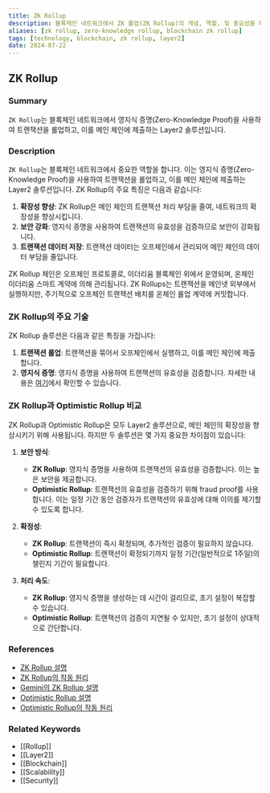 ```yaml
---
title: ZK Rollup
description: 블록체인 네트워크에서 ZK 롤업(ZK Rollup)의 개념, 역할, 및 중요성을 다룹니다.
aliases: [zk rollup, zero-knowledge rollup, blockchain zk rollup]
tags: [technology, blockchain, zk rollup, layer2]
date: 2024-07-22
---
```


## ZK Rollup

### Summary

`ZK Rollup`는 블록체인 네트워크에서 영지식 증명(Zero-Knowledge Proof)을 사용하여 트랜잭션을 롤업하고, 이를 메인 체인에 제출하는 Layer2 솔루션입니다.

### Description

`ZK Rollup`는 블록체인 네트워크에서 중요한 역할을 합니다. 이는 영지식 증명(Zero-Knowledge Proof)을 사용하여 트랜잭션을 롤업하고, 이를 메인 체인에 제출하는 Layer2 솔루션입니다. ZK Rollup의 주요 특징은 다음과 같습니다:

1. **확장성 향상**: ZK Rollup은 메인 체인의 트랜잭션 처리 부담을 줄여, 네트워크의 확장성을 향상시킵니다.
2. **보안 강화**: 영지식 증명을 사용하여 트랜잭션의 유효성을 검증하므로 보안이 강화됩니다.
3. **트랜잭션 데이터 저장**: 트랜잭션 데이터는 오프체인에서 관리되어 메인 체인의 데이터 부담을 줄입니다.

ZK Rollup 체인은 오프체인 프로토콜로, 이더리움 블록체인 위에서 운영되며, 온체인 이더리움 스마트 계약에 의해 관리됩니다. ZK Rollups는 트랜잭션을 메인넷 외부에서 실행하지만, 주기적으로 오프체인 트랜잭션 배치를 온체인 롤업 계약에 커밋합니다.

### ZK Rollup의 주요 기술

ZK Rollup 솔루션은 다음과 같은 특징을 가집니다:

1. **트랜잭션 롤업**: 트랜잭션을 묶어서 오프체인에서 실행하고, 이를 메인 체인에 제출합니다.
2. **영지식 증명**: 영지식 증명을 사용하여 트랜잭션의 유효성을 검증합니다. 자세한 내용은 [여기](https://ethereum.org/en/developers/docs/scaling/zk-rollups/#what-are-zk-rollups)에서 확인할 수 있습니다.

### ZK Rollup과 Optimistic Rollup 비교

ZK Rollup과 Optimistic Rollup은 모두 Layer2 솔루션으로, 메인 체인의 확장성을 향상시키기 위해 사용됩니다. 하지만 두 솔루션은 몇 가지 중요한 차이점이 있습니다:

1. **보안 방식**:

   - **ZK Rollup**: 영지식 증명을 사용하여 트랜잭션의 유효성을 검증합니다. 이는 높은 보안을 제공합니다.
   - **Optimistic Rollup**: 트랜잭션의 유효성을 검증하기 위해 fraud proof를 사용합니다. 이는 일정 기간 동안 검증자가 트랜잭션의 유효성에 대해 이의를 제기할 수 있도록 합니다.

2. **확정성**:

   - **ZK Rollup**: 트랜잭션이 즉시 확정되며, 추가적인 검증이 필요하지 않습니다.
   - **Optimistic Rollup**: 트랜잭션이 확정되기까지 일정 기간(일반적으로 1주일)의 챌린지 기간이 필요합니다.

3. **처리 속도**:
   - **ZK Rollup**: 영지식 증명을 생성하는 데 시간이 걸리므로, 초기 설정이 복잡할 수 있습니다.
   - **Optimistic Rollup**: 트랜잭션의 검증이 지연될 수 있지만, 초기 설정이 상대적으로 간단합니다.

### References

- [ZK Rollup 설명](https://en.wikipedia.org/wiki/ZK-Rollup)
- [ZK Rollup의 작동 원리](https://ethereum.org/en/developers/docs/scaling/zk-rollups/#what-are-zk-rollups)
- [Gemini의 ZK Rollup 설명](https://www.gemini.com/cryptopedia/search?query=zk-rollup)
- [Optimistic Rollup 설명](https://docs.optimism.io/stack/protocol/rollup/overview)
- [Optimistic Rollup의 작동 원리](https://ethereum.org/en/developers/docs/scaling/optimistic-rollups/)

### Related Keywords

- [[Rollup]]
- [[Layer2]]
- [[Blockchain]]
- [[Scalability]]
- [[Security]]
